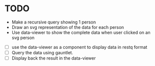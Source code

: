 # TODO
- Make a recursive query showing 1 person
- Draw an svg representation of the data for each person
- Use data-viewer to show the complete data when user clicked on an svg person
- [ ] use the data-viewer as a component to display data in restq format
- [ ] Query the data using gauntlet.
- [ ] Display back the result in the data-viewer
